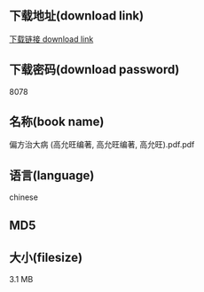 ## 下载地址(download link)
[下载链接 download link](https://voluble-croquembouche-d321dc.netlify.app/?s=%E5%81%8F%E6%96%B9%E6%B2%BB%E5%A4%A7%E7%97%85+%28%E9%AB%98%E5%85%81%E6%97%BA%E7%BC%96%E8%91%97%2C+%E9%AB%98%E5%85%81%E6%97%BA%E7%BC%96%E8%91%97%2C+%E9%AB%98%E5%85%81%E6%97%BA%29.pdf)

## 下载密码(download password)
8078

## 名称(book name)
偏方治大病 (高允旺编著, 高允旺编著, 高允旺).pdf.pdf

## 语言(language)
chinese

## MD5


## 大小(filesize)
3.1 MB

